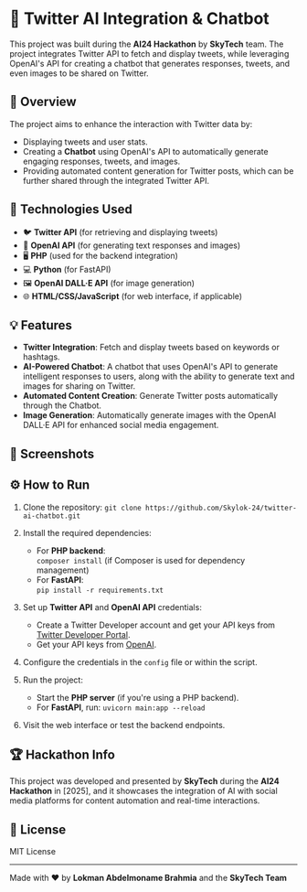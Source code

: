 # 🧠 Twitter AI Integration & Chatbot

This project was built during the **AI24 Hackathon** by **SkyTech** team. The project integrates Twitter API to fetch and display tweets, while leveraging OpenAI's API for creating a chatbot that generates responses, tweets, and even images to be shared on Twitter.

## 🚀 Overview

The project aims to enhance the interaction with Twitter data by:
- Displaying tweets and user stats.
- Creating a **Chatbot** using OpenAI's API to automatically generate engaging responses, tweets, and images.
- Providing automated content generation for Twitter posts, which can be further shared through the integrated Twitter API.

## 🧰 Technologies Used

- 🐦 **Twitter API** (for retrieving and displaying tweets)
- 🤖 **OpenAI API** (for generating text responses and images)
- 🖥️ **PHP** (used for the backend integration)
- 💻 **Python** (for FastAPI)
- 🖼️ **OpenAI DALL·E API** (for image generation)
- 🌐 **HTML/CSS/JavaScript** (for web interface, if applicable)

## 💡 Features

- **Twitter Integration**: Fetch and display tweets based on keywords or hashtags.
- **AI-Powered Chatbot**: A chatbot that uses OpenAI's API to generate intelligent responses to users, along with the ability to generate text and images for sharing on Twitter.
- **Automated Content Creation**: Generate Twitter posts automatically through the Chatbot.
- **Image Generation**: Automatically generate images with the OpenAI DALL·E API for enhanced social media engagement.

## 📸 Screenshots



## ⚙️ How to Run

1. Clone the repository:
   `git clone https://github.com/Skylok-24/twitter-ai-chatbot.git`

2. Install the required dependencies:
   - For **PHP backend**:  
     `composer install` (if Composer is used for dependency management)
   - For **FastAPI**:  
     `pip install -r requirements.txt`

3. Set up **Twitter API** and **OpenAI API** credentials:
   - Create a Twitter Developer account and get your API keys from [Twitter Developer Portal](https://developer.twitter.com/).
   - Get your API keys from [OpenAI](https://beta.openai.com/signup/).

4. Configure the credentials in the `config` file or within the script.

5. Run the project:
   - Start the **PHP server** (if you're using a PHP backend).
   - For **FastAPI**, run:
     `uvicorn main:app --reload`

6. Visit the web interface or test the backend endpoints.

## 🏆 Hackathon Info

This project was developed and presented by **SkyTech** during the **AI24 Hackathon** in [2025], and it showcases the integration of AI with social media platforms for content automation and real-time interactions.

## 📜 License

MIT License

---

Made with ❤️ by **Lokman Abdelmoname Brahmia** and the **SkyTech Team**
